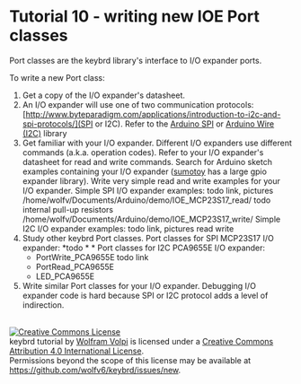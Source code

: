 Tutorial 10 - writing new IOE Port classes
==========================================
Port classes are the keybrd library's interface to I/O expander ports.

To write a new Port class:

1. Get a copy of the I/O expander's datasheet.
2. An I/O expander will use one of two communication protocols: [http://www.byteparadigm.com/applications/introduction-to-i2c-and-spi-protocols/](SPI or I2C).
   Refer to the [Arduino SPI](https://www.arduino.cc/en/Reference/SPI)
   or [Arduino Wire (I2C)](https://www.arduino.cc/en/Reference/Wire) library
3. Get familiar with your I/O expander.
   Different I/O expanders use different commands (a.k.a. operation codes).
   Refer to your I/O expander's datasheet for read and write commands.
   Search for Arduino sketch examples containing your I/O expander
   ([sumotoy](https://github.com/sumotoy/gpio_expander) has a large gpio expander library).
   Write very simple read and write examples for your I/O expander.
   Simple SPI I/O expander examples:
    todo link, pictures
    /home/wolfv/Documents/Arduino/demo/IOE_MCP23S17_read/ todo internal pull-up resistors
    /home/wolfv/Documents/Arduino/demo/IOE_MCP23S17_write/
   Simple I2C I/O expander examples:
    todo link, pictures
    read
    write
4. Study other keybrd Port classes.
   Port classes for SPI MCP23S17 I/O expander:
   *todo
   *
   *
   Port classes for I2C PCA9655E I/O expander:
   * PortWrite_PCA9655E todo link
   * PortRead_PCA9655E
   * LED_PCA9655E
5. Write similar Port classes for your I/O expander.
   Debugging I/O expander code is hard because SPI or I2C protocol adds a level of indirection.

<br>
<a rel="license" href="https://creativecommons.org/licenses/by/4.0/"><img alt="Creative Commons License" style="border-width:0" src="https://licensebuttons.net/l/by/4.0/88x31.png" /></a><br /><span xmlns:dct="http://purl.org/dc/terms/" property="dct:title">keybrd tutorial</span> by <a xmlns:cc="https://creativecommons.org/ns" href="https://github.com/wolfv6/keybrd" property="cc:attributionName" rel="cc:attributionURL">Wolfram Volpi</a> is licensed under a <a rel="license" href="https://creativecommons.org/licenses/by/4.0/">Creative Commons Attribution 4.0 International License</a>.<br />Permissions beyond the scope of this license may be available at <a xmlns:cc="https://creativecommons.org/ns" href="https://github.com/wolfv6/keybrd/issues/new" rel="cc:morePermissions">https://github.com/wolfv6/keybrd/issues/new</a>.
